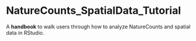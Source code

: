 # NatureCounts_SpatialData_Tutorial

A **handbook** to walk users through how to analyze NatureCounts and spatial data in RStudio.

